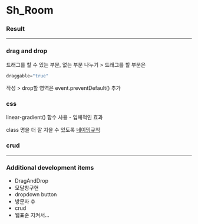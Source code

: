 # Sh_Room


### Result


---

### drag and drop

드래그를 할 수 있는 부분, 없는 부분 나누기 > 
드래그를 할 부분은 
```python 
draggable="true"
```
작성 > drop할 영역은 event.preventDefault() 추가





### css

linear-gradient() 함수 사용 - 입체적인 효과

class 명을 더 잘 지을 수 있도록 [네이밍규칙](https://nykim.work/15)


### crud



---

### Additional development items

* DragAndDrop
* 모달창구현
* dropdown button
* 방문자 수
* crud
* 웹표준 지켜서...
